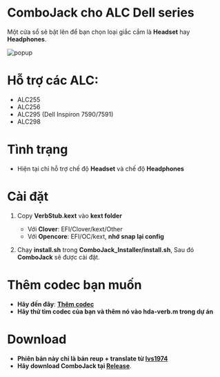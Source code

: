# **ComboJack cho ALC Dell series**

Một cửa sổ sẽ bật lên để bạn chọn loại giắc cắm là **Headset** hay **Headphones**. 


![popup](https://user-images.githubusercontent.com/92006941/141351074-7b03cd61-ea71-49e9-8d82-89a9d414cc64.png)


# **Hỗ trợ các ALC:**

+ ALC255
+ ALC256
+ ALC295 (Dell Inspiron 7590/7591)
+ ALC298

# Tình trạng

+ Hiện tại chỉ hỗ trợ chế độ **Headset** và chế độ **Headphones**

# **Cài đặt**
1. Copy **VerbStub.kext** vào **kext folder**

    - Với **Clover**: EFI/Clover/kext/Other
    - Với **Opencore**: EFI/OC/kext, **nhớ snap lại config**

2. Chạy **install.sh** trong **ComboJack_Installer/install.sh**, Sau đó **ComboJack** sẽ được cài đặt.

# **Thêm codec bạn muốn**
+ **Hãy đến đây**: [**Thêm codec**](https://github.com/torvalds/linux/blob/master/sound/pci/hda/patch_realtek.c)
+ **Hãy thử tìm codec của bạn và thêm nó vào hda-verb.m trong dự án**

# **Download**

- **Phiên bản này chỉ là bản reup + translate từ [lvs1974](https://github.com/lvs1974/ComboJack)**
- **Hãy download ComboJack tại [Release](https://github.com/HowNeft/ComboJack/releases/tag/Release)**.
